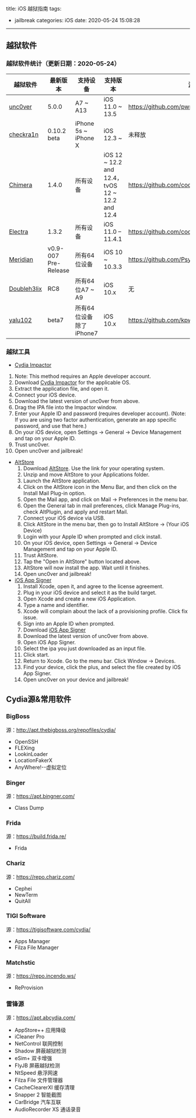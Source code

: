 title: iOS 越狱指南
tags:
  - jailbreak
categories: iOS
date: 2020-05-24 15:08:28
---

## 越狱软件

### 越狱软件统计（更新日期：2020-05-24）

| 越狱软件                                        | 最新版本             | 支持设备                | 支持版本                                        | 源码                                          |
| ----------------------------------------------- | -------------------- | ----------------------- | ----------------------------------------------- | --------------------------------------------- |
| [unc0ver](https://unc0ver.dev)                  | 5.0.0                | A7 ~ A13                | iOS 11.0 ~ 13.5                                 | <https://github.com/pwn20wndstuff/Undecimus/> |
| [checkra1n](https://checkra.in)                 | 0.10.2 beta          | iPhone 5s ~ iPhone X    | iOS 12.3 ~                                      | 未释放                                        |
| [Chimera](https://chimera.sh)                   | 1.4.0                | 所有设备                | iOS 12 ~ 12.2 and 12.4，tvOS 12 ~ 12.2 and 12.4 | <https://github.com/coolstar/Chimera13>       |
| [Electra](https://coolstar.org/electra/)        | 1.3.2                | 所有设备                | iOS 11.0 – 11.4.1                               | <https://github.com/coolstar/electra>         |
| [Meridian](https://meridian.sparkes.zone)       | v0.9-007 Pre-Release | 所有64位设备            | iOS 10 ~ 10.3.3                                 | <https://github.com/PsychoTea/MeridianJB>     |
| [Doubleh3lix](https://doubleh3lix.tihmstar.net) | RC8                  | 所有64位A7 ~ A9         | iOS 10.x                                        | 无                                            |
| [yalu102](https://yalu.qwertyoruiop.com)        | beta7                | 所有64位设备除了iPhone7 | iOS 10.x                                        | <https://github.com/kpwn/yalu102>             |

### 越狱工具

*  [Cydia Impactor](http://www.cydiaimpactor.com/)
  1. Note: This method requires an Apple developer account.
  2. Download [Cydia Impactor](http://www.cydiaimpactor.com/) for the applicable OS.
  3. Extract the application file, and open it.
  4. Connect your iOS device.
  5. Download the latest version of unc0ver from above.
  6. Drag the IPA file into the Impactor window.
  7. Enter your Apple ID and password (requires developer account). (Note: If you are using two factor authentication, generate an app specific password, and use that here.)
  8. On your iOS device, open Settings → General → Device Management and tap on your Apple ID.
  9. Trust unc0ver.
  10. Open unc0ver and jailbreak!
* [AltStore](https://www.altstore.io/)
  1. Download [AltStore](https://www.altstore.io/). Use the link for your operating system.
  2. Unzip and move AltStore to your Applications folder.
  3. Launch the AltStore application.
  4. Click on the AltStore icon in the Menu Bar, and then click on the Install Mail Plug-in option.
  5. Open the Mail app, and click on Mail → Preferences in the menu bar.
  6. Open the General tab in mail preferences, click Manage Plug-ins, check AltPlugin, and apply and restart Mail.
  7. Connect your iOS device via USB.
  8. Click AltStore in the menu bar, then go to Install AltStore → (Your iOS Device)
  9. Login with your Apple ID when prompted and click install.
  10. On your iOS device, open Settings → General → Device Management and tap on your Apple ID.
  11. Trust AltStore.
  12. Tap the "Open in AltStore" button located above.
  13. AltStore will now install the app. Wait until it finishes.
  14. Open unc0ver and jailbreak!
* [iOS App Signer](https://dantheman827.github.io/ios-app-signer/)
  1. Install Xcode, open it, and agree to the license agreement.
  2. Plug in your iOS device and select it as the build target.
  3. Open Xcode and create a new iOS Application.
  4. Type a name and identifier.
  5. Xcode will complain about the lack of a provisioning profile. Click fix issue.
  6. Sign into an Apple ID when prompted.
  7. Download [iOS App Signer](https://dantheman827.github.io/ios-app-signer/)
  8. Download the latest version of unc0ver from above.
  9. Open iOS App Signer.
  10. Select the ipa you just downloaded as an input file.
  11. Click start.
  12. Return to Xcode. Go to the menu bar. Click Window → Devices.
  13. Find your device, click the plus, and select the file created by iOS App Signer.
  14. Open unc0ver on your device and jailbreak!

## Cydia源&常用软件

### BigBoss

源：<http://apt.thebigboss.org/repofiles/cydia/>

* OpenSSH
* FLEXing
* LookinLoader
* LocationFakerX
* AnyWhere!--虚拟定位

### Binger

源：<https://apt.bingner.com/>

* Class Dump

### Frida

源：<https://build.frida.re/>

* Frida

### Chariz

源：<https://repo.chariz.com/>

* Cephei
* NewTerm
* QuitAll

### TIGI Software

源：<https://tigisoftware.com/cydia/>

* Apps Manager
* Filza File Manager

### Matchstic

源：<https://repo.incendo.ws/>

* ReProvision

### 雷锋源

源：<https://apt.abcydia.com/>

* AppStore++ 应用降级
* iCleaner Pro
* NetControl 联网控制
* Shadow 屏蔽越狱检测
* eSim+ 双卡增强
* FlyJB 屏蔽越狱检测
* NtSpeed 悬浮网速
* Filza File 文件管理器
* CacheClearerXI 缓存清理
* Snapper 2 智能截图
* CarBridge 汽车互联
* AudioRecorder XS 通话录音